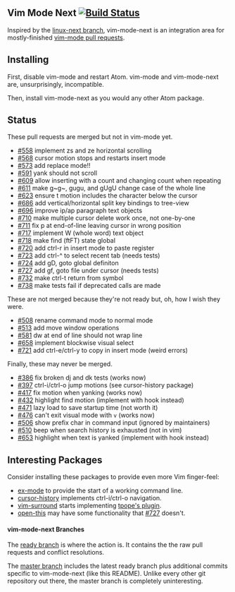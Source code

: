 ## Vim Mode Next [![Build Status](https://travis-ci.org/bronson/vim-mode-next.svg?branch=master)](https://travis-ci.org/bronson/vim-mode-next)

Inspired by the [linux-next branch](https://lwn.net/Articles/289013/), vim-mode-next is
an integration area for mostly-finished [vim-mode pull requests](https://github.com/atom/vim-mode/pulls).


## Installing

First, disable vim-mode and restart Atom.  vim-mode and vim-mode-next are, unsurprisingly, incompatible.

Then, install vim-mode-next as you would any other Atom package.


## Status

These pull requests are merged but not in vim-mode yet.

* [#558](https://github.com/atom/vim-mode/pull/558) implement zs and ze horizontal scrolling
* [#568](https://github.com/atom/vim-mode/pull/568) cursor motion stops and restarts insert mode
* [#573](https://github.com/atom/vim-mode/pull/573) add replace mode!!
* [#591](https://github.com/atom/vim-mode/pull/591) yank should not scroll
* [#609](https://github.com/atom/vim-mode/pull/609) allow inserting with a count and changing count when repeating
* [#611](https://github.com/atom/vim-mode/pull/611) make g~g~, gugu, and gUgU change case of the whole line
* [#623](https://github.com/atom/vim-mode/pull/623) ensure t motion includes the character below the cursor
* [#686](https://github.com/atom/vim-mode/pull/686) add vertical/horizontal split key bindings to tree-view
* [#696](https://github.com/atom/vim-mode/pull/696) improve ip/ap paragraph text objects
* [#710](https://github.com/atom/vim-mode/pull/710) make multiple cursor delete work once, not one-by-one
* [#711](https://github.com/atom/vim-mode/pull/711) fix p at end-of-line leaving cursor in wrong position
* [#717](https://github.com/atom/vim-mode/pull/717) implement W (whole word) text object
* [#718](https://github.com/atom/vim-mode/pull/718) make find (ftFT) state global
* [#720](https://github.com/atom/vim-mode/pull/720) add ctrl-r in insert mode to paste register
* [#723](https://github.com/atom/vim-mode/pull/723) add ctrl-^ to select recent tab (needs tests)
* [#724](https://github.com/atom/vim-mode/pull/724) add gD, goto global definiton
* [#727](https://github.com/atom/vim-mode/pull/727) add gf, goto file under cursor (needs tests)
* [#732](https://github.com/atom/vim-mode/pull/732) make ctrl-t return from symbol
* [#738](https://github.com/atom/vim-mode/pull/738) make tests fail if deprecated calls are made

These are not merged because they're not ready but, oh, how I wish they were.

* [#508](https://github.com/atom/vim-mode/pull/508) rename command mode to normal mode
* [#513](https://github.com/atom/vim-mode/pull/513) add move window operations
* [#581](https://github.com/atom/vim-mode/pull/581) dw at end of line should not wrap line
* [#658](https://github.com/atom/vim-mode/pull/658) implement blockwise visual select
* [#721](https://github.com/atom/vim-mode/pull/721) add ctrl-e/ctrl-y to copy in insert mode (weird errors)

Finally, these may never be merged.

* [#386](https://github.com/atom/vim-mode/pull/386) fix broken dj and dk tests (works now)
* [#397](https://github.com/atom/vim-mode/pull/397) ctrl-i/ctrl-o jump motions (see cursor-history package)
* [#417](https://github.com/atom/vim-mode/pull/417) fix motion when yanking (works now)
* [#432](https://github.com/atom/vim-mode/pull/432) highlight find motion (implement with hook instead)
* [#471](https://github.com/atom/vim-mode/pull/471) lazy load to save startup time (not worth it)
* [#476](https://github.com/atom/vim-mode/pull/476) can't exit visual mode with `v` (works now)
* [#506](https://github.com/atom/vim-mode/pull/506) show prefix char in command input (ignored by maintainers)
* [#510](https://github.com/atom/vim-mode/pull/510) beep when search history is exhausted (not in vim)
* [#653](https://github.com/atom/vim-mode/pull/653) highlight when text is yanked (implement with hook instead)


## Interesting Packages

Consider installing these packages to provide even more Vim finger-feel:

* [ex-mode](https://atom.io/packages/ex-mode) to provide the start of a working command line.
* [cursor-history](https://atom.io/packages/cursor-history) implements ctrl-i/ctrl-o navigation.
* [vim-surround](https://atom.io/packages/vim-surround) starts implementing
  [tpope's plugin](https://github.com/tpope/vim-surround).
* [open-this](https://atom.io/packages/open-this) may have some functionality that
  [#727](https://github.com/atom/vim-mode/pull/727) doesn't.


#### vim-mode-next Branches

The [ready branch](https://github.com/bronson/vim-mode-next/commits/ready)
is where the action is.  It contains the the raw pull requests and
conflict resolutions.

The [master branch](https://github.com/bronson/vim-mode-next/commits/master)
includes the latest ready branch plus additional commits specific to vim-mode-next
(like this README).  Unlike every other git repository out there,
the master branch is completely uninteresting.
